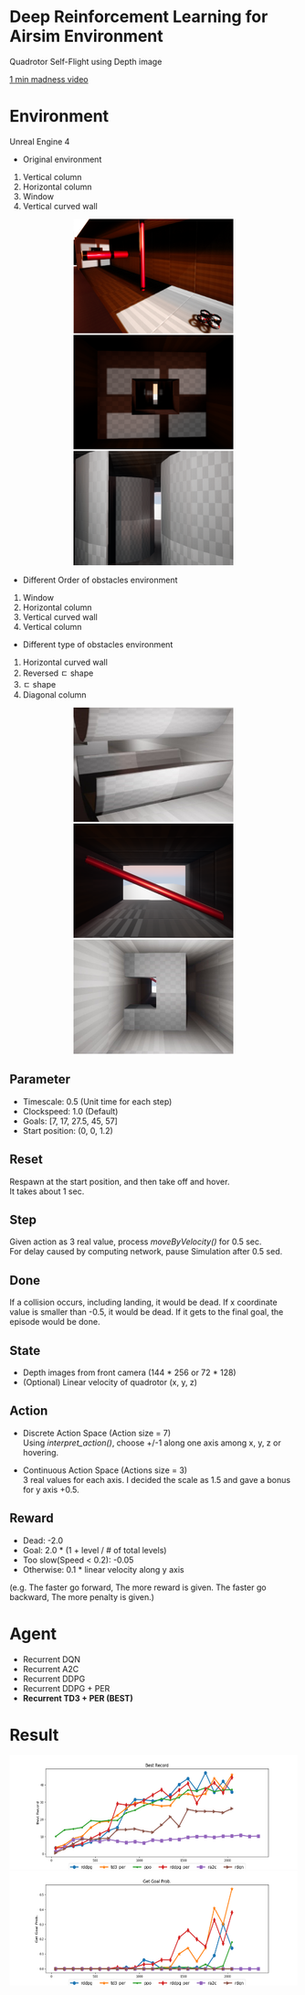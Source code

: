 # Deep Reinforcement Learning for Airsim Environment
Quadrotor Self-Flight using Depth image

[1 min madness video](https://youtu.be/C9P0V5Hif54)
# Environment

Unreal Engine 4

- Original environment
1. Vertical column
2. Horizontal column
3. Window
4. Vertical curved wall


<p align="center">
    <img src="/images/1.png" width="280" height="200">
    <img src="/images/2.png" width="280" height="200">
    <img src="/images/3.png" width="280" height="200">
</p>

- Different Order of obstacles environment
1. Window
2. Horizontal column
3. Vertical curved wall
4. Vertical column


- Different type of obstacles environment
1. Horizontal curved wall
2. Reversed ㄷ shape
3. ㄷ shape
4. Diagonal column


<p align="center">
    <img src="/images/6.jpg" width="280" height="200">
    <img src="/images/5.png" width="280" height="200">
    <img src="/images/4.jpg" width="280" height="200">
</p>

## Parameter
- Timescale: 0.5 (Unit time for each step)
- Clockspeed: 1.0 (Default)
- Goals: [7, 17, 27.5, 45, 57]
- Start position: (0, 0, 1.2)

## Reset
Respawn at the start position, and then take off and hover.  
It takes about 1 sec.

## Step
Given action as 3 real value, process *moveByVelocity()* for 0.5 sec.  
For delay caused by computing network, pause Simulation after 0.5 sed.

## Done
If a collision occurs, including landing, it would be dead.
If x coordinate value is smaller than -0.5, it would be dead.
If it gets to the final goal, the episode would be done.

## State
- Depth images from front camera (144 \* 256 or 72 \* 128)
- (Optional) Linear velocity of quadrotor (x, y, z)

## Action
- Discrete Action Space (Action size = 7)  
Using *interpret_action()*, choose +/-1 along one axis among x, y, z or hovering.


- Continuous Action Space (Actions size = 3)  
3 real values for each axis. I decided the scale as 1.5 and gave a bonus for y axis +0.5.

## Reward
- Dead: -2.0
- Goal: 2.0 * (1 + level / # of total levels)
- Too slow(Speed < 0.2): -0.05
- Otherwise: 0.1 * linear velocity along y axis  

(e.g. The faster go forward, The more reward is given. The faster go backward, The more penalty is given.)

# Agent
- Recurrent DQN
- Recurrent A2C
- Recurrent DDPG
- Recurrent DDPG + PER
- __Recurrent TD3 + PER (BEST)__

# Result
<img src="/save_graph/result_Best Record.png" height="200">
<img src="/save_graph/result_Get Goal Prob..png" height="200">